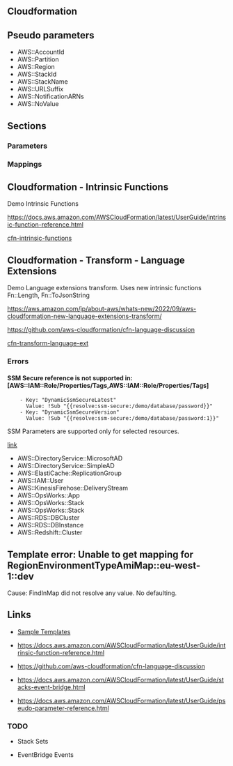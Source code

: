 
## Cloudformation

## Pseudo parameters

- AWS::AccountId
- AWS::Partition
- AWS::Region
- AWS::StackId
- AWS::StackName
- AWS::URLSuffix
- AWS::NotificationARNs
- AWS::NoValue


## Sections

### Parameters

### Mappings

## Cloudformation - Intrinsic Functions

Demo Intrinsic Functions

https://docs.aws.amazon.com/AWSCloudFormation/latest/UserGuide/intrinsic-function-reference.html

[cfn-intrinsic-functions](cfn-intrinsic-functions.yaml)

## Cloudformation - Transform - Language Extensions

Demo Language extensions transform. Uses new intrinsic functions Fn::Length, Fn::ToJsonString

https://aws.amazon.com/jp/about-aws/whats-new/2022/09/aws-cloudformation-new-language-extensions-transform/

https://github.com/aws-cloudformation/cfn-language-discussion

[cfn-transform-language-ext](cfn-transform-language-ext.yaml)


### Errors

#### SSM Secure reference is not supported in: [AWS::IAM::Role/Properties/Tags,AWS::IAM::Role/Properties/Tags]
        - Key: "DynamicSsmSecureLatest"
          Value: !Sub "{{resolve:ssm-secure:/demo/database/password}}"
        - Key: "DynamicSsmSecureVersion"
          Value: !Sub "{{resolve:ssm-secure:/demo/database/password:1}}"

SSM Parameters are supported only for selected resources.

[link](https://docs.aws.amazon.com/AWSCloudFormation/latest/UserGuide/dynamic-references.html#template-parameters-dynamic-patterns-resources)

- AWS::DirectoryService::MicrosoftAD
- AWS::DirectoryService::SimpleAD
- AWS::ElastiCache::ReplicationGroup
- AWS::IAM::User
- AWS::KinesisFirehose::DeliveryStream
- AWS::OpsWorks::App
- AWS::OpsWorks::Stack
- AWS::OpsWorks::Stack
- AWS::RDS::DBCluster
- AWS::RDS::DBInstance
- AWS::Redshift::Cluster

## Template error: Unable to get mapping for RegionEnvironmentTypeAmiMap::eu-west-1::dev

Cause: FindInMap did not resolve any value. No defaulting.



## Links

- [Sample Templates](https://docs.aws.amazon.com/AWSCloudFormation/latest/UserGuide/cfn-sample-templates.html)

- https://docs.aws.amazon.com/AWSCloudFormation/latest/UserGuide/intrinsic-function-reference.html

- https://github.com/aws-cloudformation/cfn-language-discussion

- https://docs.aws.amazon.com/AWSCloudFormation/latest/UserGuide/stacks-event-bridge.html

- https://docs.aws.amazon.com/AWSCloudFormation/latest/UserGuide/pseudo-parameter-reference.html

### TODO

- Stack Sets

- EventBridge Events